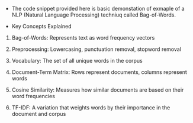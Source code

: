 - The code snippet provided here is basic demonstation of exmaple of a NLP (Natural Language Processing) techniuq called Bag-of-Words.

- Key Concepts Explained
  
1. Bag-of-Words: Represents text as word frequency vectors

2. Preprocessing: Lowercasing, punctuation removal, stopword removal

3. Vocabulary: The set of all unique words in the corpus

4. Document-Term Matrix: Rows represent documents, columns represent words

5. Cosine Similarity: Measures how similar documents are based on their word frequencies

6. TF-IDF: A variation that weights words by their importance in the document and corpus
